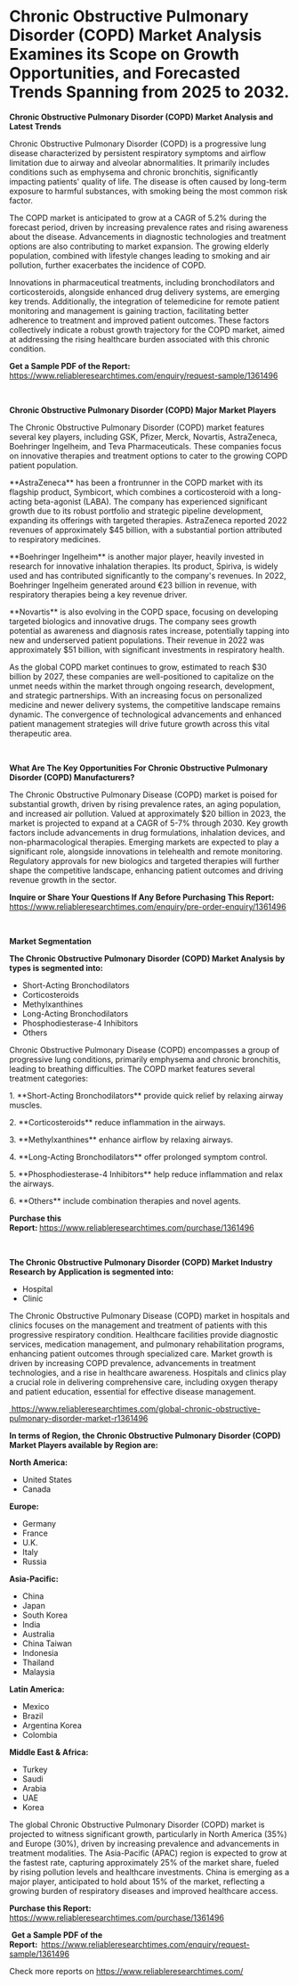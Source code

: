 <p><h1>Chronic Obstructive Pulmonary Disorder (COPD) Market Analysis Examines its Scope on Growth Opportunities, and Forecasted Trends Spanning from 2025 to 2032.</h1></p><p><strong>Chronic Obstructive Pulmonary Disorder (COPD) Market Analysis and Latest Trends</strong></p>
<p><p>Chronic Obstructive Pulmonary Disorder (COPD) is a progressive lung disease characterized by persistent respiratory symptoms and airflow limitation due to airway and alveolar abnormalities. It primarily includes conditions such as emphysema and chronic bronchitis, significantly impacting patients' quality of life. The disease is often caused by long-term exposure to harmful substances, with smoking being the most common risk factor.</p><p>The COPD market is anticipated to grow at a CAGR of 5.2% during the forecast period, driven by increasing prevalence rates and rising awareness about the disease. Advancements in diagnostic technologies and treatment options are also contributing to market expansion. The growing elderly population, combined with lifestyle changes leading to smoking and air pollution, further exacerbates the incidence of COPD. </p><p>Innovations in pharmaceutical treatments, including bronchodilators and corticosteroids, alongside enhanced drug delivery systems, are emerging key trends. Additionally, the integration of telemedicine for remote patient monitoring and management is gaining traction, facilitating better adherence to treatment and improved patient outcomes. These factors collectively indicate a robust growth trajectory for the COPD market, aimed at addressing the rising healthcare burden associated with this chronic condition.</p></p>
<p><strong>Get a Sample PDF of the Report:&nbsp;</strong> <a href="https://www.reliableresearchtimes.com/enquiry/request-sample/1361496?utm_campaign=3227&utm_medium=2&utm_source=Github&utm_content=ia&utm_term=22032025&utm_id=chronic-obstructive-pulmonary-disorder-copd">https://www.reliableresearchtimes.com/enquiry/request-sample/1361496</a></p>
<p>&nbsp;</p>
<p><strong>Chronic Obstructive Pulmonary Disorder (COPD) Major Market Players</strong></p>
<p><p>The Chronic Obstructive Pulmonary Disorder (COPD) market features several key players, including GSK, Pfizer, Merck, Novartis, AstraZeneca, Boehringer Ingelheim, and Teva Pharmaceuticals. These companies focus on innovative therapies and treatment options to cater to the growing COPD patient population.</p><p>**AstraZeneca** has been a frontrunner in the COPD market with its flagship product, Symbicort, which combines a corticosteroid with a long-acting beta-agonist (LABA). The company has experienced significant growth due to its robust portfolio and strategic pipeline development, expanding its offerings with targeted therapies. AstraZeneca reported 2022 revenues of approximately $45 billion, with a substantial portion attributed to respiratory medicines.</p><p>**Boehringer Ingelheim** is another major player, heavily invested in research for innovative inhalation therapies. Its product, Spiriva, is widely used and has contributed significantly to the company's revenues. In 2022, Boehringer Ingelheim generated around €23 billion in revenue, with respiratory therapies being a key revenue driver.</p><p>**Novartis** is also evolving in the COPD space, focusing on developing targeted biologics and innovative drugs. The company sees growth potential as awareness and diagnosis rates increase, potentially tapping into new and underserved patient populations. Their revenue in 2022 was approximately $51 billion, with significant investments in respiratory health.</p><p>As the global COPD market continues to grow, estimated to reach $30 billion by 2027, these companies are well-positioned to capitalize on the unmet needs within the market through ongoing research, development, and strategic partnerships. With an increasing focus on personalized medicine and newer delivery systems, the competitive landscape remains dynamic. The convergence of technological advancements and enhanced patient management strategies will drive future growth across this vital therapeutic area.</p></p>
<p>&nbsp;</p>
<p><strong>What Are The Key Opportunities For Chronic Obstructive Pulmonary Disorder (COPD) Manufacturers?</strong></p>
<p><p>The Chronic Obstructive Pulmonary Disease (COPD) market is poised for substantial growth, driven by rising prevalence rates, an aging population, and increased air pollution. Valued at approximately $20 billion in 2023, the market is projected to expand at a CAGR of 5-7% through 2030. Key growth factors include advancements in drug formulations, inhalation devices, and non-pharmacological therapies. Emerging markets are expected to play a significant role, alongside innovations in telehealth and remote monitoring. Regulatory approvals for new biologics and targeted therapies will further shape the competitive landscape, enhancing patient outcomes and driving revenue growth in the sector.</p></p>
<p><strong>Inquire or Share Your Questions If Any Before Purchasing This Report:</strong> <a href="https://www.reliableresearchtimes.com/enquiry/pre-order-enquiry/1361496?utm_campaign=3227&utm_medium=2&utm_source=Github&utm_content=ia&utm_term=22032025&utm_id=chronic-obstructive-pulmonary-disorder-copd">https://www.reliableresearchtimes.com/enquiry/pre-order-enquiry/1361496</a></p>
<p>&nbsp;</p>
<p><strong>Market Segmentation</strong></p>
<p><strong>The Chronic Obstructive Pulmonary Disorder (COPD) Market Analysis by types is segmented into:</strong></p>
<p><ul><li>Short-Acting Bronchodilators</li><li>Corticosteroids</li><li>Methylxanthines</li><li>Long-Acting Bronchodilators</li><li>Phosphodiesterase-4 Inhibitors</li><li>Others</li></ul></p>
<p><p>Chronic Obstructive Pulmonary Disease (COPD) encompasses a group of progressive lung conditions, primarily emphysema and chronic bronchitis, leading to breathing difficulties. The COPD market features several treatment categories: </p><p>1. **Short-Acting Bronchodilators** provide quick relief by relaxing airway muscles.</p><p>2. **Corticosteroids** reduce inflammation in the airways.</p><p>3. **Methylxanthines** enhance airflow by relaxing airways.</p><p>4. **Long-Acting Bronchodilators** offer prolonged symptom control.</p><p>5. **Phosphodiesterase-4 Inhibitors** help reduce inflammation and relax the airways. </p><p>6. **Others** include combination therapies and novel agents.</p></p>
<p><strong>Purchase this Report:&nbsp;</strong><a href="https://www.reliableresearchtimes.com/purchase/1361496?utm_campaign=3227&utm_medium=2&utm_source=Github&utm_content=ia&utm_term=22032025&utm_id=chronic-obstructive-pulmonary-disorder-copd">https://www.reliableresearchtimes.com/purchase/1361496</a></p>
<p>&nbsp;</p>
<p><strong>The Chronic Obstructive Pulmonary Disorder (COPD) Market Industry Research by Application is segmented into:</strong></p>
<p><ul><li>Hospital</li><li>Clinic</li></ul></p>
<p><p>The Chronic Obstructive Pulmonary Disease (COPD) market in hospitals and clinics focuses on the management and treatment of patients with this progressive respiratory condition. Healthcare facilities provide diagnostic services, medication management, and pulmonary rehabilitation programs, enhancing patient outcomes through specialized care. Market growth is driven by increasing COPD prevalence, advancements in treatment technologies, and a rise in healthcare awareness. Hospitals and clinics play a crucial role in delivering comprehensive care, including oxygen therapy and patient education, essential for effective disease management.</p></p>
<p><a href="https://www.reliableresearchtimes.com/global-chronic-obstructive-pulmonary-disorder-market-r1361496?utm_campaign=3227&utm_medium=2&utm_source=Github&utm_content=ia&utm_term=22032025&utm_id=chronic-obstructive-pulmonary-disorder-copd">&nbsp;https://www.reliableresearchtimes.com/global-chronic-obstructive-pulmonary-disorder-market-r1361496</a></p>
<p><strong>In terms of Region, the Chronic Obstructive Pulmonary Disorder (COPD) Market Players available by Region are:</strong></p>
<p>
    <p> <strong> North America: </strong>
        <ul>
            <li>United States</li>
            <li>Canada</li>
        </ul>
        </p> 
    <p> <strong> Europe: </strong>
        <ul>
            <li>Germany</li>
            <li>France</li>
            <li>U.K.</li>
            <li>Italy</li>
            <li>Russia</li>
        </ul>
        </p> 
    <p> <strong> Asia-Pacific: </strong>
        <ul>
            <li>China</li>
            <li>Japan</li>
            <li>South Korea</li>
            <li>India</li>
            <li>Australia</li>
            <li>China Taiwan</li>
            <li>Indonesia</li>
            <li>Thailand</li>
            <li>Malaysia</li>
        </ul>
        </p> 
    <p> <strong> Latin America: </strong>
        <ul>
            <li>Mexico</li>
            <li>Brazil</li>
            <li>Argentina Korea</li>
            <li>Colombia</li>
        </ul>
        </p> 
    <p> <strong> Middle East & Africa: </strong>
        <ul>
            <li>Turkey</li>
            <li>Saudi</li>
            <li>Arabia</li>
            <li>UAE</li>
            <li>Korea</li>
        </ul>
    </p>
    </p>
<p><p>The global Chronic Obstructive Pulmonary Disorder (COPD) market is projected to witness significant growth, particularly in North America (35%) and Europe (30%), driven by increasing prevalence and advancements in treatment modalities. The Asia-Pacific (APAC) region is expected to grow at the fastest rate, capturing approximately 25% of the market share, fueled by rising pollution levels and healthcare investments. China is emerging as a major player, anticipated to hold about 15% of the market, reflecting a growing burden of respiratory diseases and improved healthcare access.</p></p>
<p><strong>Purchase this Report: </strong><a href="https://www.reliableresearchtimes.com/purchase/1361496?utm_campaign=3227&utm_medium=2&utm_source=Github&utm_content=ia&utm_term=22032025&utm_id=chronic-obstructive-pulmonary-disorder-copd">https://www.reliableresearchtimes.com/purchase/1361496</a></p>
<p>&nbsp;<strong>Get a Sample PDF of the Report:&nbsp;&nbsp;</strong><a href="https://www.reliableresearchtimes.com/enquiry/request-sample/1361496?utm_campaign=3227&utm_medium=2&utm_source=Github&utm_content=ia&utm_term=22032025&utm_id=chronic-obstructive-pulmonary-disorder-copd">https://www.reliableresearchtimes.com/enquiry/request-sample/1361496</a></p>
<p><strong></strong></p>
<p>Check more reports on <a href="https://www.reliableresearchtimes.com/?utm_campaign=3227&utm_medium=2&utm_source=Github&utm_content=ia&utm_term=22032025&utm_id=chronic-obstructive-pulmonary-disorder-copd">https://www.reliableresearchtimes.com/</a></p>